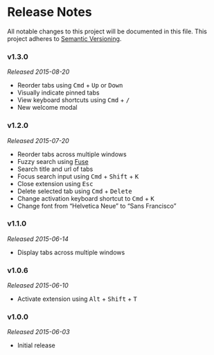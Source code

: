 # Release Notes
All notable changes to this project will be documented in this file.
This project adheres to [Semantic Versioning](http://semver.org/).

### v1.3.0
*Released 2015-08-20*

* Reorder tabs using <kbd>Cmd</kbd> + <kbd>Up</kbd> or <kbd>Down</kbd>
* Visually indicate pinned tabs
* View keyboard shortcuts using <kbd>Cmd</kbd> + <kbd>/</kbd>
* New welcome modal

### v1.2.0
*Released 2015-07-20*

* Reorder tabs across multiple windows
* Fuzzy search using [Fuse](https://github.com/krisk/Fuse)
* Search title and url of tabs
* Focus search input using <kbd>Cmd</kbd> + <kbd>Shift</kbd> + <kbd>K</kbd>
* Close extension using <kbd>Esc</kbd>
* Delete selected tab using <kbd>Cmd</kbd> + <kbd>Delete</kbd>
* Change activation keyboard shortcut to <kbd>Cmd</kbd> + <kbd>K</kbd>
* Change font from “Helvetica Neue” to “Sans Francisco”

### v1.1.0
*Released 2015-06-14*

* Display tabs across multiple windows

### v1.0.6
*Released 2015-06-10*

* Activate extension using <kbd>Alt</kbd> + <kbd>Shift</kbd> + <kbd>T</kbd> 

### v1.0.0
*Released 2015-06-03*

* Initial release


